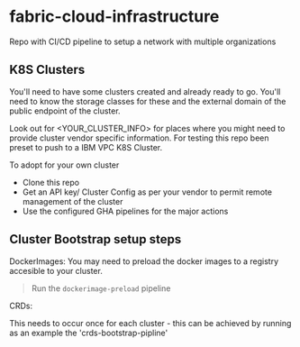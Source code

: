 # fabric-cloud-infrastructure
Repo with CI/CD pipeline to setup a network with multiple organizations


## K8S Clusters

You'll need to have some clusters created and already ready to go. You'll need to know the storage classes for these
and the external domain of the public endpoint of the cluster. 

Look out for <YOUR_CLUSTER_INFO> for places where you might need to provide cluster vendor specific information. For testing this repo been preset to push to a IBM VPC K8S Cluster.

To adopt for your own cluster

- Clone this repo
- Get an API key/ Cluster Config as per your vendor to permit remote management of the cluster
- Use the configured GHA pipelines for the major actions


## Cluster Bootstrap setup steps

DockerImages:
You may need to preload the docker images to a registry accesible to your cluster.

> Run the `dockerimage-preload` pipeline

CRDs:

This needs to occur once for each cluster - this can be achieved by running as an example the 
'crds-bootstrap-pipline'

